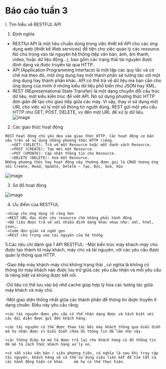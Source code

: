 # Báo cáo tuần 3

I. Tìm hiểu về RESTFUL API

  1. Định nghĩa
 
   - RESTful API là một tiêu chuẩn dùng trong việc thiết kế API cho các ứng dụng web (thiết kế Web services) để tiện cho việc quản lý các resource. Nó chú trọng vào tài nguyên hệ thống (tệp văn bản, ảnh, âm thanh, video, hoặc dữ liệu động…), bao gồm các trạng thái tài nguyên được định dạng và được truyền tải qua HTTP.
   - API (Application Programming Interface) là một tập các quy tắc và cơ chế mà theo đó, một ứng dụng hay một thành phần sẽ tương tác với một ứng dụng hay thành phần khác. API có thể trả về dữ liệu mà bạn cần cho ứng dụng của mình ở những kiểu dữ liệu phổ biến như JSON hay XML.
   - REST (REpresentational State Transfer) là một dạng chuyển đổi cấu trúc dữ liệu, một kiểu kiến trúc để viết API. Nó sử dụng phương thức HTTP đơn giản để tạo cho giao tiếp giữa các máy. Vì vậy, thay vì sử dụng một URL cho việc xử lý một số thông tin người dùng, REST gửi một yêu cầu HTTP như GET, POST, DELETE, vv đến một URL để xử lý dữ liệu.
![image](https://user-images.githubusercontent.com/92654803/140596770-c6b5d0a0-c450-4307-8286-009712b328c4.png)

    
    
   
  2. Các giao thức hoạt động 

    REST hoạt động chủ yếu dựa vào giao thức HTTP. Các hoạt động cơ bản nêu trên sẽ sử dụng những phương thức HTTP riêng.
      ->GET (SELECT): Trả về một Resource hoặc một danh sách Resource.
      ->POST (CREATE): Tạo mới một Resource.
      ->PUT (UPDATE): Cập nhật thông tin cho Resource.
      ->DELETE (DELETE): Xoá một Resource.
    Những phương thức hay hoạt động này thường được gọi là CRUD tương ứng với Create, Read, Update, Delete – Tạo, Đọc, Sửa, Xóa
![image](https://user-images.githubusercontent.com/92654803/140596554-909907bc-103c-4ba7-9bd9-bfcd2f58f8c2.png)

    
  3. Sơ đồ hoạt động
  
![image](https://user-images.githubusercontent.com/92654803/140596543-e6661bbd-6a0b-447b-89fb-d16d3e23c5a0.png)

  4. Ưu điểm của RESTFUL
  
    ->Giúp cho ứng dụng rõ ràng hơn
    ->REST URL đại diện cho resource chứ không phải hành động
    ->Dữ liệu được trả về với nhiều định dạng khác nhau như: xml, html, json….
    ->Code đơn giản và ngắn gọn
    ->REST chú trọng vào tài nguyên của hệ thống
    
  5.Các tiêu chí đánh giá 1 API RESTFUL:
  -Một kiến ​​trúc máy khách-máy chủ được tạo thành từ máy khách, máy chủ và tài nguyên, với các yêu cầu được quản lý thông qua HTTP.
  
  -Giao tiếp máy khách-máy chủ không trạng thái , có nghĩa là không có thông tin máy khách nào được lưu trữ giữa các yêu cầu nhận và mỗi yêu cầu là riêng biệt và không      được kết nối.
  
  -Dữ liệu có thể lưu vào bộ nhớ cache giúp hợp lý hóa các tương tác giữa máy khách và máy chủ.
  
  -Một giao diện thống nhất giữa các thành phần để thông tin được truyền ở dạng chuẩn. Điều này yêu cầu rằng:
  
    +các tài nguyên được yêu cầu có thể nhận dạng được và tách biệt với các đại diện được gửi đến khách hàng.
    
    +các tài nguyên có thể được thao tác bởi máy khách thông qua biểu diễn mà họ nhận được vì biểu diễn chứa đủ thông tin để làm như vậy.
    
    +các thông điệp tự mô tả được trả lại cho khách hàng có đủ thông tin để mô tả cách thức khách hàng xử lý nó.
    
    +có sẵn siêu văn bản / siêu phương tiện, có nghĩa là sau khi truy cập tài nguyên, khách hàng sẽ có thể sử dụng siêu liên kết để tìm tất cả các hành động hiện có khác     mà họ có thể thực hiện.
